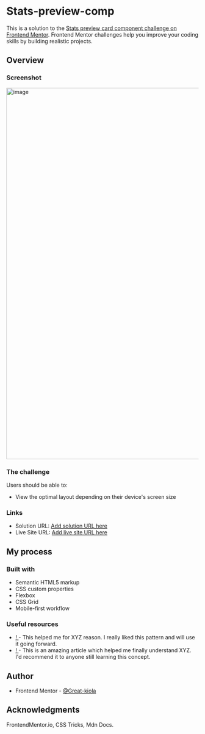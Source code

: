# Stats-preview-comp

This is a solution to the [Stats preview card component challenge on Frontend Mentor](https://www.frontendmentor.io/challenges/stats-preview-card-component-8JqbgoU62). Frontend Mentor challenges help you improve your coding skills by building realistic projects. 

## Overview

### Screenshot

<img width="973" alt="image" src="https://user-images.githubusercontent.com/117322790/229300989-53d14602-aef9-407d-b679-22f476774249.png">


### The challenge

Users should be able to:

- View the optimal layout depending on their device's screen size


### Links

- Solution URL: [Add solution URL here](https://your-solution-url.com)
- Live Site URL: [Add live site URL here](https://your-live-site-url.com)


## My process

### Built with
- Semantic HTML5 markup
- CSS custom properties
- Flexbox
- CSS Grid
- Mobile-first workflow

### Useful resources

- [ ! ](https://www.example.com) - This helped me for XYZ reason. I really liked this pattern and will use it going forward.
- [ ! ](https://www.example.com) - This is an amazing article which helped me finally understand XYZ. I'd recommend it to anyone still learning this concept.


## Author
- Frontend Mentor - [@Great-kiola](https://www.frontendmentor.io/profile/great-kiola)

## Acknowledgments
FrontendMentor.io, CSS Tricks, Mdn Docs.